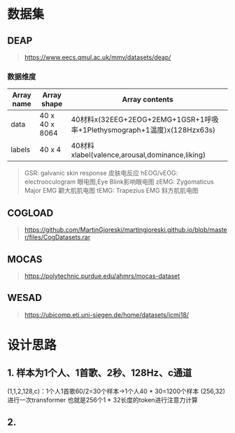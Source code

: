 # 数据集
## DEAP
  > https://www.eecs.qmul.ac.uk/mmv/datasets/deap/
### 数据维度
Array name|Array shape|Array contents
---|---|---
data|40 x 40 x 8064|40材料x(32EEG+2EOG+2EMG+1GSR+1呼吸率+1Plethysmograph+1温度)x(128Hzx63s)
labels|40 x 4|40材料xlabel(valence,arousal,dominance,liking)
> GSR: galvanic skin response 皮肤电反应
> hEOG/vEOG: electrooculogram 眼电图,Eye Blink影响眼电图
> zEMG: Zygomaticus Major EMG 颧大肌肌电图
> tEMG: Trapezius EMG 斜方肌肌电图
## COGLOAD
  > https://github.com/MartinGjoreski/martingjoreski.github.io/blob/master/files/CogDatasets.rar
## MOCAS
  > https://polytechnic.purdue.edu/ahmrs/mocas-dataset
## WESAD
  > https://ubicomp.eti.uni-siegen.de/home/datasets/icmi18/
# 设计思路
## 1. 样本为1个人、1首歌、2秒、128Hz、c通道  
  (1,1,2,128,c)：1个人1首歌60/2=30个样本->1个人40 * 30=1200个样本
  (256,32)进行一次transformer 也就是256个1 * 32长度的token进行注意力计算
## 2. 
